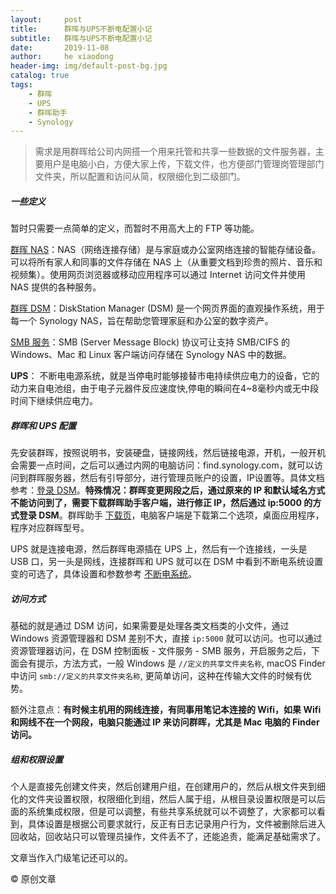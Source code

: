 ```yaml
---
layout:     post
title:      群晖与UPS不断电配置小记
subtitle:   群晖与UPS不断电配置小记
date:       2019-11-08
author:     he xiaodong
header-img: img/default-post-bg.jpg
catalog: true
tags:
    - 群晖
    - UPS
    - 群晖助手
    - Synology
---
```


> 需求是用群晖给公司内网搭一个用来托管和共享一些数据的文件服务器，主要用户是电脑小白，方便大家上传，下载文件，也方便部门管理岗管理部门文件夹，所以配置和访问从简，权限细化到二级部门。

##### 一些定义
暂时只需要一点简单的定义，而暂时不用高大上的 FTP 等功能。

[群晖 NAS](https://www.synology.cn/zh-cn/solution/what_is_nas)：NAS（网络连接存储）是与家庭或办公室网络连接的智能存储设备。可以将所有家人和同事的文件存储在 NAS 上（从重要文档到珍贵的照片、音乐和视频集）。使用网页浏览器或移动应用程序可以通过 Internet 访问文件并使用 NAS 提供的各种服务。

[群晖 DSM](https://www.synology.cn/zh-cn/dsm)：DiskStation Manager (DSM) 是一个网页界面的直观操作系统，用于每一个 Synology NAS，旨在帮助您管理家庭和办公室的数字资产。

[SMB 服务](https://www.synology.com/zh-cn/knowledgebase/DSM/help/DSM/AdminCenter/file_winmacnfs_win)：SMB (Server Message Block) 协议可让支持 SMB/CIFS 的 Windows、Mac 和 Linux 客户端访问存储在 Synology NAS 中的数据。

**UPS**： 不断电电源系统，就是当停电时能够接替市电持续供应电力的设备，它的动力来自电池组，由于电子元器件反应速度快,停电的瞬间在4~8毫秒内或无中段时间下继续供应电力。

##### 群晖和 UPS 配置
先安装群晖，按照说明书，安装硬盘，链接网线，然后链接电源，开机，一般开机会需要一点时间，之后可以通过内网的电脑访问：find.synology.com，就可以访问到群晖服务器，然后有引导部分，进行管理员账户的设置，IP设置等。具体文档参考：[登录 DSM](https://www.synology.com/zh-cn/knowledgebase/DSM/help)。**特殊情况：群晖变更网段之后，通过原来的 IP 和默认域名方式不能访问到了，需要下载群晖助手客户端，进行修正 IP，然后通过 ip:5000 的方式登录 DSM**。群晖助手 [下载页](https://www.synology.cn/zh-cn/support/download/DS112+#utilities)，电脑客户端是下载第二个选项，桌面应用程序，程序对应群晖型号。

UPS 就是连接电源，然后群晖电源插在 UPS 上，然后有一个连接线，一头是 USB 口，另一头是网线，连接群晖和 UPS 就可以在 DSM 中看到不断电系统设置变的可选了，具体设置和参数参考 [不断电系统](https://www.synology.com/zh-cn/knowledgebase/DSM/help/DSM/AdminCenter/system_hardware_ups)。

##### 访问方式
基础的就是通过 DSM 访问，如果需要是处理各类文档类的小文件，通过 Windows 资源管理器和 DSM 差别不大，直接 `ip:5000` 就可以访问。也可以通过资源管理器访问，在 DSM 控制面板 - 文件服务 - SMB 服务，开启服务之后，下面会有提示，方法方式，一般 Windows 是 `//定义的共享文件夹名称`, macOS Finder 中访问 `smb://定义的共享文件夹名称`, 更简单访问，这种在传输大文件的时候有优势。

额外注意点：**有时候主机用的网线连接，有同事用笔记本连接的 Wifi，如果 Wifi 和网线不在一个网段，电脑只能通过 IP 来访问群晖，尤其是 Mac 电脑的 Finder 访问。**

##### 组和权限设置
个人是直接先创建文件夹，然后创建用户组，在创建用户的，然后从根文件夹到细化的文件夹设置权限，权限细化到组，然后人属于组，从根目录设置权限是可以后面的系统集成权限，但是可以调整，有些共享系统就可以不调整了，大家都可以看到，具体设置是根据公司要求就行，反正有日志记录用户行为，文件被删除后进入回收站，回收站只可以管理员操作，文件丢不了，还能追责，能满足基础需求了。

文章当作入门级笔记还可以的。

© 原创文章
